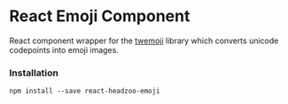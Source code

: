 React Emoji Component
=====================
React component wrapper for the [twemoji](https://github.com/twitter/twemoji) library
which converts unicode codepoints into emoji images.

### Installation

`npm install --save react-headzoo-emoji`
